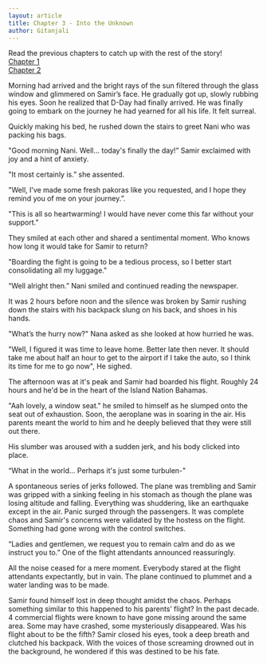 ```yaml
---
layout: article
title: Chapter 3 - Into the Unknown
author: Gitanjali
---
```


Read the previous chapters to catch up with the rest of the story!<br>
[Chapter 1](/edition5/mysterioushappenings)<br>
[Chapter 2](/edition6/lostandfound)<br>


Morning had arrived and the bright rays of the sun filtered through the glass window and glimmered on Samir’s face. He gradually got up, slowly rubbing his eyes. Soon he realized that D-Day had finally arrived. He was finally going to embark on the journey he had yearned for all his life. It felt surreal. 

Quickly making his bed, he rushed down the stairs to greet Nani who was packing his bags. 

"Good morning Nani. Well... today's finally the day!” Samir exclaimed with joy and a hint of anxiety. 

"It most certainly is.” she assented. 

"Well, I’ve made some fresh pakoras like you requested, and I hope they remind you of me on your journey.”. 

"This is all so heartwarming! I would have never come this far without your support."

They smiled at each other and shared a sentimental moment. Who knows how long it would take for Samir to return?

"Boarding the fight is going to be a tedious process, so I better start consolidating all my luggage."  

“Well alright then.” Nani smiled and continued reading the newspaper. 

It was 2 hours before noon and the silence was broken by Samir rushing down the stairs with his backpack slung on his back, and shoes in his hands. 

"What’s the hurry now?" Nana asked as she looked at how hurried he was. 

"Well, I figured it was time to leave home. Better late then never. It should take me about half an hour to get to the airport if I take the auto, so I think its time for me to go now", He sighed.

The afternoon was at it's peak and Samir had boarded his flight. Roughly 24 hours and he'd be in the heart of the Island Nation Bahamas. 

"Aah lovely, a window seat." he smiled to himself as he slumped onto the seat out of exhaustion. Soon, the aeroplane was in soaring in the air. His parents meant the world to him and he deeply believed that they were still out there.

His slumber was aroused with a sudden jerk, and his body clicked into place. 

“What in the world... Perhaps it's just some turbulen-" 

A spontaneous series of jerks followed. The plane was trembling and Samir was gripped with a sinking feeling in his stomach as though the plane was losing altitude and falling. Everything was shuddering, like an earthquake except in the air. Panic surged through the passengers. It was complete chaos and Samir's concerns were validated by the hostess on the flight. Something had gone wrong with the control switches. 

“Ladies and gentlemen, we request you to remain calm and do as we instruct you to.” One of the flight attendants announced reassuringly.

All the noise ceased for a mere moment. Everybody stared at the flight attendants expectantly, but in vain. The plane continued to plummet and a water landing was to be made.

Samir found himself lost in deep thought amidst the chaos. Perhaps something similar to this happened to his parents’ flight? In the past decade. 4 commercial flights were known to have gone missing around the same area. Some may have crashed, some mysteriously disappeared. Was his flight about to be the fifth? Samir closed his eyes, took a deep breath and clutched his backpack. With the voices of those screaming drowned out in the background, he wondered if this was destined to be his fate.
